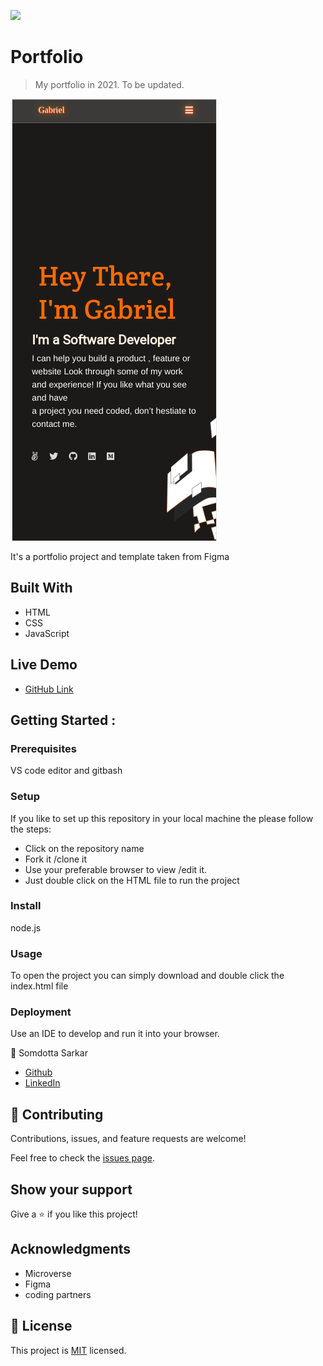 ![](https://img.shields.io/badge/Microverse-blueviolet)


# Portfolio



> My portfolio in 2021. To be updated.

![screenshot](media/my-portfolio.png)

It's a portfolio project and template taken from Figma

## Built With

- HTML
- CSS
- JavaScript

## Live Demo

- [GitHub Link](https://github.com/gabrielcoder247/my-portfolio-v2)



## Getting Started :

### Prerequisites
VS code editor and gitbash

### Setup
 If you like to set up this repository in your local machine the please follow the steps:
 - Click on the repository name
 - Fork it /clone it
 - Use your preferable browser to view /edit it.
 - Just double click on the HTML file to run the project

### Install
   node.js

### Usage
To open the project you can simply download and double click the index.html file

### Deployment
Use an IDE to develop and run it into your browser.

👤 Somdotta Sarkar

- [Github](https://github.com/Somdotta07)
- [LinkedIn](www.linkedin.com/in/somdottasarkar)

## 🤝 Contributing

Contributions, issues, and feature requests are welcome!

Feel free to check the [issues page](../../issues/).

## Show your support

Give a ⭐️ if you like this project!

## Acknowledgments
- Microverse
- Figma
- coding partners


## 📝 License

This project is [MIT](./MIT.md) licensed.
